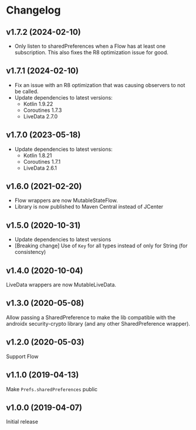 # Changelog

## v1.7.2 (2024-02-10)
- Only listen to sharedPreferences when a Flow has at least one subscription. This also fixes the R8 optimization issue for good.

## v1.7.1 (2024-02-10)
- Fix an issue with an R8 optimization that was causing observers to not be called.
- Update dependencies to latest versions:
    - Kotlin 1.9.22
    - Coroutines 1.7.3
    - LiveData 2.7.0

## v1.7.0 (2023-05-18)
- Update dependencies to latest versions:
    - Kotlin 1.8.21
    - Coroutines 1.7.1
    - LiveData 2.6.1

## v1.6.0 (2021-02-20)
- Flow wrappers are now MutableStateFlow.
- Library is now published to Maven Central instead of JCenter

## v1.5.0 (2020-10-31)
- Update dependencies to latest versions
- \[Breaking change] Use of `Key` for all types instead of only for String (for consistency)

## v1.4.0 (2020-10-04)
LiveData wrappers are now MutableLiveData.

## v1.3.0 (2020-05-08)
Allow passing a SharedPreference to make the lib compatible with the androidx security-crypto library (and any other SharedPreference wrapper).

## v1.2.0 (2020-05-03)
Support Flow

## v1.1.0 (2019-04-13)
Make `Prefs.sharedPreferences` public

## v1.0.0 (2019-04-07)
Initial release

